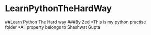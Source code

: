 # LearnPythonTheHardWay

##Learn Python The Hard way
###By Zed
*This is my python practise folder
*All property belongs to Shashwat Gupta
